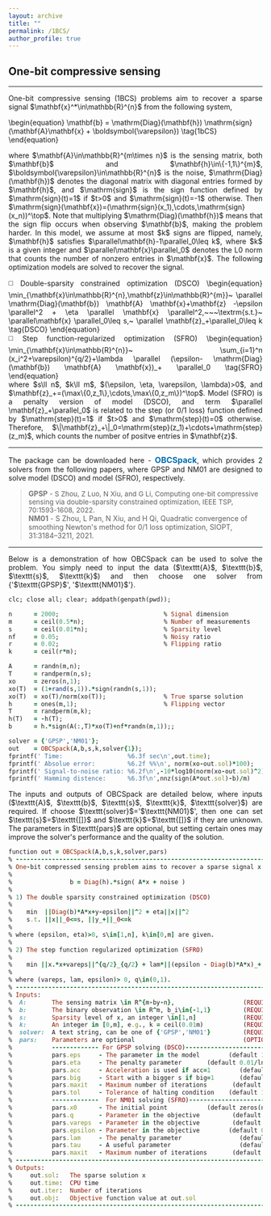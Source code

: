 ```yaml
---
layout: archive
title: ""   
permalink: /1BCS/
author_profile: true
---
```


<style>
a:link {
  text-decoration: none;
}

a:visited {
  text-decoration: none;
}

a:hover {
  text-decoration: underline;
}

a:active {
  text-decoration: underline;
}
</style>


## One-bit compressive sensing 
---
<div style="text-align:justify;">
One-bit compressive sensing (1BCS) problems aim to recover a sparse signal $\mathbf{x}^*\in\mathbb{R}^{n}$ from the following system,
</div>

\begin{equation}
\mathbf{b} = \mathrm{Diag}(\mathbf{h}) \mathrm{sign}(\mathbf{A}\mathbf{x} + \boldsymbol{\varepsilon}) \tag{1bCS}
\end{equation} 

<div style="text-align:justify;">
where $\mathbf{A}\in\mathbb{R}^{m\times n}$ is the sensing matrix, both $\mathbf{b}$ and $\mathbf{h}\in\{-1,1\}^{m}$, $\boldsymbol{\varepsilon}\in\mathbb{R}^{n}$ is the noise, $\mathrm{Diag}(\mathbf{h})$ denotes the diagonal matrix with diagonal entries formed by $\mathbf{h}$, and $\mathrm{sign}$ is the sign function defined by $\mathrm{sign}(t)=1$ if $t>0$ and $\mathrm{sign}(t)=-1$ otherwise. Then $\mathrm{sign}(\mathbf{x})=(\mathrm{sign}(x_1),\cdots,\mathrm{sign}(x_n))^\top$. Note that multiplying $\mathrm{Diag}(\mathbf{h})$ means that the sign flip occurs when observing $\mathbf{b}$, making the problem harder. In this model, we assume at most $k$ signs are flipped, namely, $\mathbf{h}$ satisfies $\parallel\mathbf{h}-1\parallel_0\leq k$, where $k$ is a given integer and $\parallel\mathbf{x}\parallel_0$ denotes the  L0 norm that counts the number of nonzero entries in $\mathbf{x}$. The following optimization models are solved to recover the signal.
</div> 
 <p style="line-height: 2;"></p>
 <div style="text-align:justify;"> 
◻️ Double-sparsity constrained optimization (DSCO)     
\begin{equation}
\min_{\mathbf{x}\in\mathbb{R}^{n},\mathbf{z}\in\mathbb{R}^{m}}~  \parallel  \mathrm{Diag}(\mathbf{b}) \mathbf{A} \mathbf{x}+\mathbf{z} -\epsilon \parallel^2 + \eta \parallel \mathbf{x} \parallel^2,~~~\textrm{s.t.}~ \parallel\mathbf{x} \parallel_0\leq s,~ \parallel \mathbf{z}_+\parallel_0\leq k \tag{DSCO}
\end{equation}
<div style="text-align:justify;"> 
</div> 
◻️ Step function-regularized optimization (SFRO)  
\begin{equation}
\min_{\mathbf{x}\in\mathbb{R}^{n}}~  \sum_{i=1}^n (x_i^2+\varepsilon)^{q/2}+\lambda \parallel (\epsilon- \mathrm{Diag}(\mathbf{b}) \mathbf{A} \mathbf{x})_+ \parallel_0 \tag{SFRO}
\end{equation}
</div> 
<div style="text-align:justify;">
where $s\ll n$, $k\ll m$, $(\epsilon, \eta, \varepsilon, \lambda)>0$, and $\mathbf{z}_+=(\max\{0,z_1\},\cdots,\max\{0,z_m\})^\top$. Model (SFRO) is a penalty version of model (DSCO), and term $\parallel \mathbf{z}_+\parallel_0$ is related to the step (or 0/1 loss) function defined by $\mathrm{step}(t)=1$ if $t>0$ and $\mathrm{step}(t)=0$ otherwise. Therefore, $\|\mathbf{z}_+\|_0=\mathrm{step}(z_1)+\cdots+\mathrm{step}(z_m)$, which counts the number of positve entries in $\mathbf{z}$.
</div> 
  
---

<div style="text-align:justify;">
The package can be downloaded here - <a style="font-size: 16px; font-weight: bold;color:#006DB0" href="\files\OBCSpack.zip" target="_blank">OBCSpack</a>, which provides 2 solvers from the following papers, where GPSP and NM01 are designed to solve  model (DSCO) and model (SFRO), respectively. 
</div>  

> <b style="font-size:14px;color:#777777">GPSP</b> -<span style="font-size: 13.5px"> S Zhou, Z Luo, N Xiu, and G Li, Computing one-bit compressive sensing via double-sparsity constrained optimization, IEEE TSP, 70:1593-1608, 2022. </span>
<br> <b style="font-size:14px;color:#777777">NM01</b> -<span style="font-size: 14px"> S Zhou, L Pan, N Xiu, and H Qi, Quadratic convergence of smoothing Newton's method for 0/1 loss optimization, SIOPT, 31:3184–3211, 2021. </span>

---
<div style="text-align:justify;">
Below is a demonstration of how OBCSpack can be used to solve the problem. You simply need to input the data ($\texttt{A}$, $\texttt{b}$, $\texttt{s}$, $\texttt{k}$) and then choose one solver from {'$\texttt{GPSP}$', '$\texttt{NM01}$'}. 
</div>

<p style="line-height: 1;"></p>

```ruby
clc; close all; clear; addpath(genpath(pwd));

n      = 2000;                             % Signal dimension 
m      = ceil(0.5*n);                      % Number of measurements
s      = ceil(0.01*n);                     % Sparsity level
nf     = 0.05;                             % Noisy ratio
r      = 0.02;                             % Flipping ratio
k      = ceil(r*m);

A      = randn(m,n);
T      = randperm(n,s);
xo     = zeros(n,1);                      
xo(T)  = (1+rand(s,1)).*sign(randn(s,1));  
xo(T)  = xo(T)/norm(xo(T));                % True sparse solution
h      = ones(m,1);                        % Flipping vector
T      = randperm(m,k); 
h(T)   = -h(T);
b      = h.*sign(A(:,T)*xo(T)+nf*randn(m,1));; 

solver = {'GPSP','NM01'};
out    = OBCSpack(A,b,s,k,solver{1});  
fprintf(' Time:                  %6.3f sec\n',out.time);
fprintf(' Absolue error:         %6.2f %%\n', norm(xo-out.sol)*100);
fprintf(' Signal-to-noise ratio: %6.2f\n',-10*log10(norm(xo-out.sol)^2));
fprintf(' Hamming distence:      %6.3f\n',nnz(sign(A*out.sol)-b)/m)
```

<div style="text-align:justify;">
The inputs and outputs of OBCSpack are detailed below, where inputs ($\texttt{A}$, $\texttt{b}$, $\texttt{s}$, $\texttt{k}$, $\texttt{solver}$) are required. If choose $\texttt{solver}$='$\texttt{NM01}$', then one can set $\texttt{s}$=$\texttt{[]}$ and $\texttt{k}$=$\texttt{[]}$ if they are unknown. The parameters in $\texttt{pars}$ are optional, but setting certain ones may improve the solver's performance and the quality of the solution.
</div>

<p style="line-height: 1;"></p>

```ruby
function out = OBCSpack(A,b,s,k,solver,pars)
% -------------------------------------------------------------------------
% One-bit compressed sensing problem aims to recover a sparse signal x from
%
%                b = Diag(h).*sign( A*x + noise )
%
% 1) The double sparsity constrained optimization (DSCO)
%
%    min  ||Diag(b)*A*x+y-epsilon||^2 + eta||x||^2
%    s.t. ||x||_0<=s, ||y_+||_0<=k
%
% where (epsilon, eta)>0, s\in[1,n], k\in[0,m] are given.
%
% 2) The step function regularized optimization (SFRO)
%
%    min ||x.*x+vareps||^{q/2}_{q/2} + lam*||(epsilon - Diag(b)*A*x)_+||_0
%
% where (vareps, lam, epsilon)> 0, q\in(0,1).  
% -------------------------------------------------------------------------
% Inputs:
%  A:       The sensing matrix \in R^{m-by-n},                   (REQUIRED)
%  b:       The binary observation \in R^m, b_i\in{-1,1}         (REQUIRED)
%  s:       Sparsity level of x, an integer \in[1,n]             (REQUIRED)      
%  k:       An integer in [0,m], e.g., k = ceil(0.01m)           (REQUIRED)       
%  solver:  A text string, can be one of {'GPSP','NM01'}         (REQUIRED)            
%  pars:    Parameters are optional                              (OPTIONAL) 
%           ------------- For GPSP solving (DSCO)--------------------------
%           pars.eps     - The parameter in the model        (default 1e-4)
%           pars.eta     - The penalty parameter       (default 0.01/ln(n))
%           pars.acc     - Acceleration is used if acc=1        (default 0)
%           pars.big     - Start with a bigger s if big=1       (default 1)
%           pars.maxit   - Maximum number of iterations       (default 1e3) 
%           pars.tol     - Tolerance of halting condition    (default 1e-8)
%           -------------  For NM01 solving (SFRO)-------------------------
%           pars.x0      - The initial point           (default zeros(n,1))
%           pars.q       - Parameter in the objective         (default 0.5)
%           pars.vareps  - Parameter in the objective         (default 0.5)
%           pars.epsilon - Parameter in the objective        (default 0.15)
%           pars.lam     - The penalty parameter                (default 1)
%           pars.tau     - A useful parameter                   (default 1) 
%           pars.maxit   - Maximum number of iterations       (default 1e3)  
% -------------------------------------------------------------------------
% Outputs:
%     out.sol:   The sparse solution x
%     out.time:  CPU time
%     out.iter:  Number of iterations
%     out.obj:   Objective function value at out.sol 
% ------------------------------------------------------------------------
```
